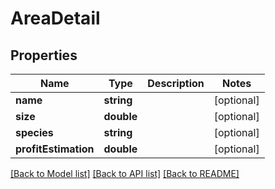 # AreaDetail

## Properties
Name | Type | Description | Notes
------------ | ------------- | ------------- | -------------
**name** | **string** |  | [optional] 
**size** | **double** |  | [optional] 
**species** | **string** |  | [optional] 
**profitEstimation** | **double** |  | [optional] 

[[Back to Model list]](../README.md#documentation-for-models) [[Back to API list]](../README.md#documentation-for-api-endpoints) [[Back to README]](../README.md)


